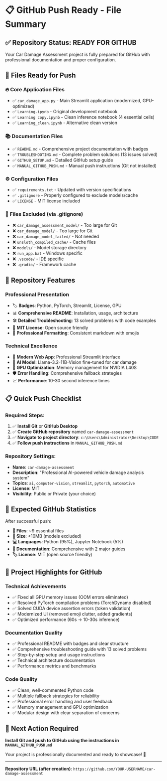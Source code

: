 # 📋 GitHub Push Ready - File Summary

## ✅ **Repository Status: READY FOR GITHUB**

Your Car Damage Assessment project is fully prepared for GitHub with professional documentation and proper configuration.

## 📁 **Files Ready for Push**

### 🔥 **Core Application Files**
- ✅ `car_damage_app.py` - Main Streamlit application (modernized, GPU-optimized)
- ✅ `Learning.ipynb` - Original development notebook
- ✅ `Learning copy.ipynb` - Clean inference notebook (4 essential cells)
- ✅ `Learning_clean.ipynb` - Alternative clean version

### 📚 **Documentation Files** 
- ✅ `README.md` - Comprehensive project documentation with badges
- ✅ `TROUBLESHOOTING.md` - Complete problem solutions (13 issues solved)
- ✅ `GITHUB_SETUP.md` - Detailed GitHub setup guide
- ✅ `MANUAL_GITHUB_PUSH.md` - Manual push instructions (Git not installed)

### ⚙️ **Configuration Files**
- ✅ `requirements.txt` - Updated with version specifications
- ✅ `.gitignore` - Properly configured to exclude models/cache
- ✅ `LICENSE` - MIT license included

### 🚫 **Files Excluded (via .gitignore)**
- ❌ `car_damage_assessment_model/` - Too large for Git
- ❌ `car_damage_model/` - Too large for Git  
- ❌ `car_damage_model_failed/` - Not needed
- ❌ `unsloth_compiled_cache/` - Cache files
- ❌ `models/` - Model storage directory
- ❌ `run_app.bat` - Windows specific
- ❌ `.vscode/` - IDE specific
- ❌ `.gradio/` - Framework cache

## 🎯 **Repository Features**

### Professional Presentation
- 🏷️ **Badges**: Python, PyTorch, Streamlit, License, GPU
- 📊 **Comprehensive README**: Installation, usage, architecture
- 🛠️ **Detailed Troubleshooting**: 13 solved problems with code examples
- 📄 **MIT License**: Open source friendly
- 🎨 **Professional Formatting**: Consistent markdown with emojis

### Technical Excellence
- 🚀 **Modern Web App**: Professional Streamlit interface
- 🧠 **AI Model**: Llama-3.2-11B-Vision fine-tuned for car damage
- 💾 **GPU Optimization**: Memory management for NVIDIA L40S
- 🛡️ **Error Handling**: Comprehensive fallback strategies
- 📈 **Performance**: 10-30 second inference times

## 📋 **Quick Push Checklist**

### Required Steps:
1. ✅ **Install Git** or **GitHub Desktop**
2. ✅ **Create GitHub repository** named `car-damage-assessment`
3. ✅ **Navigate to project directory**: `c:\Users\Administrator\Desktop\CODE`
4. ✅ **Follow push instructions** in `MANUAL_GITHUB_PUSH.md`

### Repository Settings:
- **Name**: `car-damage-assessment`
- **Description**: "Professional AI-powered vehicle damage analysis system"
- **Topics**: `ai`, `computer-vision`, `streamlit`, `pytorch`, `automotive`
- **License**: MIT
- **Visibility**: Public or Private (your choice)

## 🌟 **Expected GitHub Statistics**

After successful push:
- **📁 Files**: ~9 essential files
- **💾 Size**: <10MB (models excluded)
- **💻 Languages**: Python (95%), Jupyter Notebook (5%)
- **📖 Documentation**: Comprehensive with 2 major guides
- **🏷️ License**: MIT (open source friendly)

## 🎉 **Project Highlights for GitHub**

### Technical Achievements
- ✅ Fixed all GPU memory issues (OOM errors eliminated)
- ✅ Resolved PyTorch compilation problems (TorchDynamo disabled)
- ✅ Solved CUDA device assertion errors (token validation)
- ✅ Modernized UI (removed emoji clutter, added gradients)
- ✅ Optimized performance (60s → 10-30s inference)

### Documentation Quality
- ✅ Professional README with badges and clear structure
- ✅ Comprehensive troubleshooting guide with 13 solved problems
- ✅ Step-by-step setup and usage instructions
- ✅ Technical architecture documentation
- ✅ Performance metrics and benchmarks

### Code Quality
- ✅ Clean, well-commented Python code
- ✅ Multiple fallback strategies for reliability
- ✅ Professional error handling and user feedback
- ✅ Memory management and GPU optimization
- ✅ Modular design with clear separation of concerns

## 🚀 **Next Action Required**

**Install Git and push to GitHub using the instructions in `MANUAL_GITHUB_PUSH.md`**

Your project is professionally documented and ready to showcase! 🎯

---

**Repository URL (after creation)**: `https://github.com/YOUR-USERNAME/car-damage-assessment`
